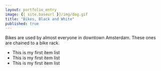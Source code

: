 ```yaml
---
layout: portfolio_entry
image: {{ site.baseurl }}/img/dog.gif
title: "Bikes, Black and White"
published: true
---
```


Bikes are used by almost everyone in downtown Amsterdam. These ones are chained to a bike rack.

- This is my first item list
- This is my first item list
- This is my first item list
